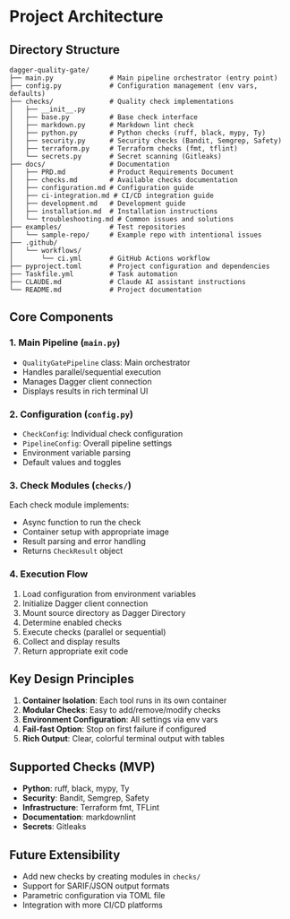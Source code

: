 # Project Architecture

## Directory Structure
```
dagger-quality-gate/
├── main.py              # Main pipeline orchestrator (entry point)
├── config.py            # Configuration management (env vars, defaults)
├── checks/              # Quality check implementations
│   ├── __init__.py
│   ├── base.py          # Base check interface
│   ├── markdown.py      # Markdown lint check
│   ├── python.py        # Python checks (ruff, black, mypy, Ty)
│   ├── security.py      # Security checks (Bandit, Semgrep, Safety)
│   ├── terraform.py     # Terraform checks (fmt, tflint)
│   └── secrets.py       # Secret scanning (Gitleaks)
├── docs/                # Documentation
│   ├── PRD.md           # Product Requirements Document
│   ├── checks.md        # Available checks documentation
│   ├── configuration.md # Configuration guide
│   ├── ci-integration.md # CI/CD integration guide
│   ├── development.md   # Development guide
│   ├── installation.md  # Installation instructions
│   └── troubleshooting.md # Common issues and solutions
├── examples/            # Test repositories
│   └── sample-repo/     # Example repo with intentional issues
├── .github/
│   └── workflows/
│       └── ci.yml       # GitHub Actions workflow
├── pyproject.toml       # Project configuration and dependencies
├── Taskfile.yml         # Task automation
├── CLAUDE.md            # Claude AI assistant instructions
└── README.md            # Project documentation
```

## Core Components

### 1. Main Pipeline (`main.py`)
- `QualityGatePipeline` class: Main orchestrator
- Handles parallel/sequential execution
- Manages Dagger client connection
- Displays results in rich terminal UI

### 2. Configuration (`config.py`)
- `CheckConfig`: Individual check configuration
- `PipelineConfig`: Overall pipeline settings
- Environment variable parsing
- Default values and toggles

### 3. Check Modules (`checks/`)
Each check module implements:
- Async function to run the check
- Container setup with appropriate image
- Result parsing and error handling
- Returns `CheckResult` object

### 4. Execution Flow
1. Load configuration from environment variables
2. Initialize Dagger client connection
3. Mount source directory as Dagger Directory
4. Determine enabled checks
5. Execute checks (parallel or sequential)
6. Collect and display results
7. Return appropriate exit code

## Key Design Principles
1. **Container Isolation**: Each tool runs in its own container
2. **Modular Checks**: Easy to add/remove/modify checks
3. **Environment Configuration**: All settings via env vars
4. **Fail-fast Option**: Stop on first failure if configured
5. **Rich Output**: Clear, colorful terminal output with tables

## Supported Checks (MVP)
- **Python**: ruff, black, mypy, Ty
- **Security**: Bandit, Semgrep, Safety
- **Infrastructure**: Terraform fmt, TFLint
- **Documentation**: markdownlint
- **Secrets**: Gitleaks

## Future Extensibility
- Add new checks by creating modules in `checks/`
- Support for SARIF/JSON output formats
- Parametric configuration via TOML file
- Integration with more CI/CD platforms